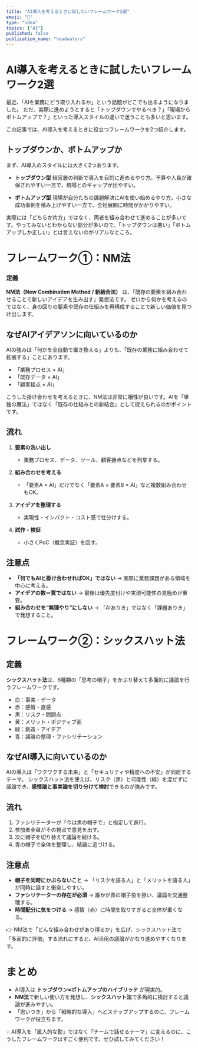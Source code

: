```yaml
---
title: "AI導入を考えるときに試したいフレームワーク2選"
emoji: "🌱"
type: "idea"
topics: ["AI"]
published: false
publication_name: "headwaters"
---
```


# AI導入を考えるときに試したいフレームワーク2選

最近、「AIを業務にどう取り入れるか」という話題がどこでも出るようになりました。
ただ、実際に進めようとすると「トップダウンでやるべき？」「現場からボトムアップで？」といった導入スタイルの違いで迷うことも多いと思います。

この記事では、AI導入を考えるときに役立つフレームワークを2つ紹介します。

## トップダウンか、ボトムアップか

まず、AI導入のスタイルには大きく2つあります。

* **トップダウン型**
  経営層の判断で導入を目的に進めるやり方。予算や人員が確保されやすい一方で、現場とのギャップが出やすい。

* **ボトムアップ型**
  現場が自分たちの課題解決にAIを使い始めるやり方。小さな成功事例を積み上げやすい一方で、全社展開に時間がかかりやすい。

実際には「どちらか片方」ではなく、両者を組み合わせて進めることが多いです。やってみないとわからない部分が多いので、「トップダウンは悪い」「ボトムアップしか正しい」とは言えないのがリアルなところ。


# フレームワーク①：NM法

### 定義

**NM法（New Combination Method / 新結合法）** は、「既存の要素を組み合わせることで新しいアイデアを生み出す」発想法です。
ゼロから何かを考えるのではなく、身の回りの要素や既存の仕組みを再構成することで新しい価値を見つけ出します。

## なぜAIアイデアソンに向いているのか

AIの強みは「何かを全自動で置き換える」よりも、「既存の業務に組み合わせて拡張する」ことにあります。

* 「業務プロセス × AI」
* 「既存データ × AI」
* 「顧客接点 × AI」

こうした掛け合わせを考えるときに、NM法は非常に相性が良いです。AIを「単独の魔法」ではなく「既存の仕組みとの新結合」として捉えられるのがポイントです。

## 流れ

1. **要素の洗い出し**

   * 業務プロセス、データ、ツール、顧客接点などを列挙する。
2. **組み合わせを考える**

   * 「要素A × AI」だけでなく「要素A × 要素B × AI」など複数組み合わせもOK。
3. **アイデアを整理する**

   * 実現性・インパクト・コスト感で仕分けする。
4. **試作・検証**

   * 小さくPoC（概念実証）を回す。

## 注意点

* **「何でもAIと掛け合わせればOK」ではない**
  → 実際に業務課題がある領域を中心に考える。
* **アイデアの数＝質ではない**
  → 最後は優先度付けや実現可能性の見極めが重要。
* **組み合わせを“無理やり”にしない**
  → 「AIありき」ではなく「課題ありき」で発想すること。


# フレームワーク②：シックスハット法

## 定義

**シックスハット法**は、6種類の「思考の帽子」をかぶり替えて多面的に議論を行うフレームワークです。

* 白：事実・データ
* 赤：感情・直感
* 黒：リスク・問題点
* 黄：メリット・ポジティブ面
* 緑：創造・アイデア
* 青：議論の整理・ファシリテーション

## なぜAI導入に向いているのか

AIの導入は「ワクワクする未来」と「セキュリティや精度への不安」が同居するテーマ。
シックスハット法を使えば、リスク（黒）と可能性（緑）を混ぜずに議論でき、**感情論と事実論を切り分けて検討**できるのが強みです。

## 流れ

1. ファシリテーターが「今は黒の帽子で」と指定して進行。
2. 参加者全員がその視点で意見を出す。
3. 次に帽子を切り替えて議論を続ける。
4. 青の帽子で全体を整理し、結論に近づける。

## 注意点

* **帽子を同時にかぶらないこと**
  → 「リスクを語る人」と「メリットを語る人」が同時に話すと衝突しやすい。
* **ファシリテーターの存在が必須**
  → 誰かが青の帽子役を担い、議論を交通整理する。
* **時間配分に気をつける**
  → 感情（赤）に時間を取りすぎると全体が重くなる。


👉 NM法で「どんな組み合わせがあり得るか」を広げ、シックスハット法で「多面的に評価」する流れにすると、AI活用の議論がかなり進めやすくなります。


# まとめ

* AI導入は **トップダウン×ボトムアップのハイブリッド** が現実的。
* **NM法**で新しい使い方を発想し、**シックスハット法**で多角的に検討すると議論が進みやすい。
* 「思いつき」から「戦略的な導入」へとステップアップするのに、フレームワークが役立ちます。


💡 AI導入を「属人的な勘」ではなく「チームで話せるテーマ」に変えるのに、こうしたフレームワークはすごく便利です。ぜひ試してみてください！

